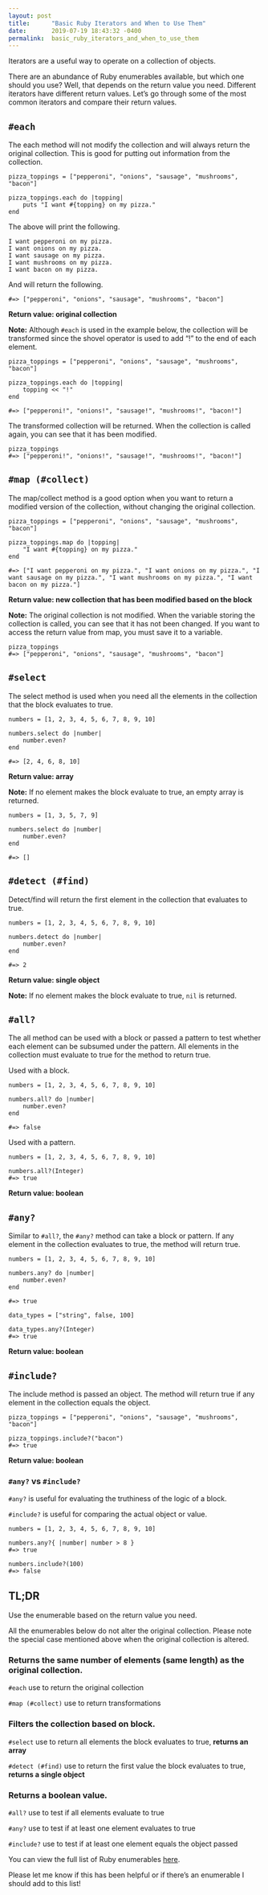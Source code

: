 ```yaml
---
layout: post
title:      "Basic Ruby Iterators and When to Use Them"
date:       2019-07-19 18:43:32 -0400
permalink:  basic_ruby_iterators_and_when_to_use_them
---
```



Iterators are a useful way to operate on a collection of objects. 

There are an abundance of Ruby enumerables available, but which one should you use? Well, that depends on the return value you need. Different iterators have different return values. Let’s go through some of the most common iterators and compare their return values.

## `#each`
The each method will not modify the collection and will always return the original collection. This is good for putting out information from the collection.

```
pizza_toppings = ["pepperoni", "onions", "sausage", "mushrooms", "bacon"]

pizza_toppings.each do |topping|
    puts "I want #{topping} on my pizza."
end
```

The above will print the following.

```
I want pepperoni on my pizza.
I want onions on my pizza.
I want sausage on my pizza.
I want mushrooms on my pizza.
I want bacon on my pizza.
```

And will return the following.

```
#=> ["pepperoni", "onions", "sausage", "mushrooms", "bacon"]
```

**Return value: original collection**

**Note:** Although `#each` is used in the example below, the collection will be transformed since the shovel operator is used to add “!” to the end of each element.

```
pizza_toppings = ["pepperoni", "onions", "sausage", "mushrooms", "bacon"]

pizza_toppings.each do |topping|
    topping << "!"
end

#=> ["pepperoni!", "onions!", "sausage!", "mushrooms!", "bacon!"]
```

The transformed collection will be returned. When the collection is called again, you can see that it has been modified.

```
pizza_toppings 
#=> ["pepperoni!", "onions!", "sausage!", "mushrooms!", "bacon!"] 
```

## `#map (#collect)`
The map/collect method is a good option when you want to return a modified version of the collection, without changing the original collection.

```
pizza_toppings = ["pepperoni", "onions", "sausage", "mushrooms", "bacon"]

pizza_toppings.map do |topping|
    "I want #{topping} on my pizza."
end

#=> ["I want pepperoni on my pizza.", "I want onions on my pizza.", "I want sausage on my pizza.", "I want mushrooms on my pizza.", "I want bacon on my pizza."] 
```

**Return value: new collection that has been modified based on the block**

**Note:** The original collection is not modified. When the variable storing the collection is called, you can see that it has not been changed. If you want to access the return value from map, you must save it to a variable.

```
pizza_toppings
#=> ["pepperoni", "onions", "sausage", "mushrooms", "bacon"] 
```

## `#select` 
The select method is used when you need all the elements in the collection that the block evaluates to true.

```
numbers = [1, 2, 3, 4, 5, 6, 7, 8, 9, 10]

numbers.select do |number|
    number.even?
end

#=> [2, 4, 6, 8, 10] 
```

**Return value: array**

**Note:** If no element makes the block evaluate to true, an empty array is returned.

```
numbers = [1, 3, 5, 7, 9]

numbers.select do |number|
    number.even?
end

#=> [] 
```

## `#detect (#find)`
Detect/find will return the first element in the collection that evaluates to true.

```
numbers = [1, 2, 3, 4, 5, 6, 7, 8, 9, 10]

numbers.detect do |number|
    number.even?
end

#=> 2 
```

**Return value: single object**

**Note:** If no element makes the block evaluate to true, `nil` is returned.

## `#all?`
The all method can be used with a block or passed a pattern to test whether each element can be subsumed under the pattern. All elements in the collection must evaluate to true for the method to return true. 

Used with a block.

```
numbers = [1, 2, 3, 4, 5, 6, 7, 8, 9, 10]

numbers.all? do |number|
    number.even?
end

#=> false
```

Used with a pattern.

```
numbers = [1, 2, 3, 4, 5, 6, 7, 8, 9, 10]

numbers.all?(Integer)
#=> true 
```

**Return value: boolean**

## `#any?`
Similar to `#all?`, the `#any?` method can take a block or pattern. If any element in the collection evaluates to true, the method will return true.

```
numbers = [1, 2, 3, 4, 5, 6, 7, 8, 9, 10]

numbers.any? do |number|
    number.even?
end

#=> true
```

```
data_types = ["string", false, 100]

data_types.any?(Integer)
#=> true
```

**Return value: boolean**

## `#include?`
The include method is passed an object. The method will return true if any element in the collection equals the object. 

```
pizza_toppings = ["pepperoni", "onions", "sausage", "mushrooms", "bacon"]

pizza_toppings.include?("bacon")
#=> true 
```

**Return value: boolean**

### `#any?` vs `#include?`
`#any?` is useful for evaluating the truthiness of the logic of a block.

`#include?` is useful for comparing the actual object or value.

```
numbers = [1, 2, 3, 4, 5, 6, 7, 8, 9, 10]

numbers.any?{ |number| number > 8 }
#=> true 

numbers.include?(100)
#=> false
```

## TL;DR

Use the enumerable based on the return value you need. 

All the enumerables below do not alter the original collection. Please note the special case mentioned above when the original collection is altered.

### Returns the same number of elements (same length) as the original collection.

`#each` use to return the original collection

`#map (#collect)` use to return transformations

### Filters the collection based on block.

`#select` use to return all elements the block evaluates to true, **returns an array**

`#detect (#find)`  use to return the first value the block evaluates to true, **returns a single object**

### Returns a boolean value.

`#all?` use to test if all elements evaluate to true

`#any?` use to test if at least one element evaluates to true

`#include?` use to test if at least one element equals the object passed


You can view the full list of Ruby enumerables [here](https://ruby-doc.org/core-2.6.3/Enumerable.html).

Please let me know if this has been helpful or if there’s an enumerable I should add to this list!

